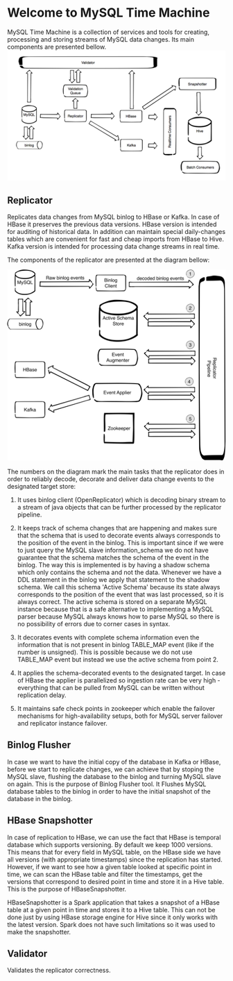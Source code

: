 # Welcome to MySQL Time Machine
MySQL Time Machine is a collection of services and tools for creating, processing and storing streams of MySQL data changes. Its main components are presented bellow.
![data flow](img/mysql_time_machine_data_flow.png)

## Replicator
Replicates data changes from MySQL binlog to HBase or Kafka. In case of HBase it preserves the previous data versions. HBase version is intended for auditing of historical data. In addition can maintain special daily-changes tables which are convenient for fast and cheap imports from HBase to Hive. Kafka version is intended for processing data change streams in real time.

The components of the replicator are presented at the diagram bellow:

![replicator components](img/ReplicatorInternals.png)

The numbers on the diagram mark the main tasks that the replicator does in order to reliably decode, decorate and deliver data change events to the designated target store:

1. It uses binlog client (OpenReplicator) which is decoding binary stream to a stream of java objects that can be further processed by the replicator pipeline.

2. It keeps track of schema changes that are happening and makes sure that the schema that is used to decorate events always corresponds to the position of the event in the binlog. This is important since if we were to just query the MySQL slave information_schema we do not have guarantee that the schema matches the schema of the event in the binlog. The way this is implemented is by having a shadow schema which only contains the schema and not the data. Whenever we have a DDL statement in the binlog we apply that statement to the shadow schema. We call this schema 'Active Schema' because its state always corresponds to the
position of the event that was last processed, so it is always correct. The active schema is stored on a separate MySQL instance because that is a safe alternative to implementing a MySQL parser because MySQL always knows how to parse MySQL so there is no possibility of errors due to corner cases in syntax.

3. It decorates events with complete schema information even the information that
is not present in binlog TABLE_MAP event (like if the number is unsigned). This is possible because we do not use TABLE_MAP event but instead we use the active schema from point 2.

4. It applies the schema-decorated events to the designated target. In case of HBase the applier is parallelized so ingestion rate can be very high - everything that can be pulled from MySQL can be written without replication delay.

5. It maintains safe check points in zookeeper which enable the failover mechanisms for high-availability setups, both for MySQL server failover and replicator instance failover.

## Binlog Flusher
In case we want to have the initial copy of the database in Kafka or HBase, before we start to replicate changes, we can achieve that by stoping the MySQL slave, flushing the database to the binlog and turning MySQL slave on again. This is the purpose of Binlog Flusher tool. It Flushes MySQL database tables to the binlog in order to have the initial snapshot of the database in the binlog.

## HBase Snapshotter
In case of replication to HBase, we can use the fact that HBase is temporal database which supports versioning. By default we keep 1000 versions. This means that for every field in MySQL table, on the HBase side we have all versions (with appropriate timestamps) since the replication has started. However, if we want to see how a given table looked at specific point in time, we can scan the HBase table and filter the timestamps, get the versions that correspond to desired point in time and store it in a Hive table. This is the purpose of HBaseSnapshotter.

HBaseSnapshotter is a Spark application that takes a snapshot of a HBase table at a given point in time and stores it to a Hive table. This can not be done just by using HBase storage engine for Hive since it only works with the latest version. Spark does not have such limitations so it was used to make the snapshotter.

## Validator
Validates the replicator correctness.
